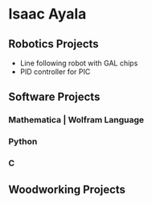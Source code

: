 # Isaac Ayala
## Robotics Projects
- Line following robot with GAL chips
- PID controller for PIC
## Software Projects
### Mathematica | Wolfram Language
### Python
### C
## Woodworking Projects
